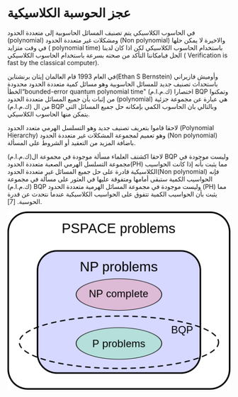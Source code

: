 # عجز الحوسبة الكلاسيكية

في الحاسوب الكلاسيكي يتم تصنيف المسائل الحاسوبية إلى متعددة الحدود (polynomial) ومشكلات غير متعددة الحدود (Non polynomial) والاخيرة لا يمكن حلها في وقت متزايد ( polynomial time) باستخدام الحاسوب الكلاسيكي لكن اذا كان لدينا الحل فبامكاننا التأكد من صحته بسرعة باستخدام الحاسوب الكلاسيكي ( Verification is fast by the classical computer).

في العام 1993 قام العالمان إيثان برنشتاين(Ethan S Bernstein) وأوميش فازيراني <!--بحاجة الى اسم العالم باللغة الانجليزية --> باستحداث تصنيف جديد للمسائل الحاسوبية وهو مسائل كمية متعددة الحدود محدودة الخطأ“bounded-error quantum polynomial time" اختصارا (ك.م.ا.م) BQP  وتمكنوا من إثبات بأن جميع المسائل  متعددة الحدود (polynomial) هي عبارة عن مجموعة جزئية من ال (ك.م.ا.م) BQP وبالتالي بان الحاسوب الكمي بإمكانه حل جميع المسائل التي يتمكن منها الحاسوب الكلاسيكي.

لاحقا قاموا بتعريف تصنيف جديد وهو التسلسل الهرمي متعدد الحدود (Polynomial Hierarchy) وهو تعميم لمجموعة  المشكلات غير متعددة الحدود (Non polynomial) باضافة المزيد من التعقيد أو الشروط على المسألة.

لاحقا اكشتف العلماء مسألة موجودة في مجموعة ال(ك.م.ا.م) BQP وليست موجودة في مجموعة  التسلسل الهرمي الصعبة متعددة الحدود(PH) مما يثبت بأنه إذا كانت الحواسيب الكلاسيكية قادرة على حل جميع المسائل غير متعددة الحدود(Non polynomial)  فإنه الحواسيب الكمية ستبقى أمامها ومتفوقة عليها في العثور على مسألة في مجموعة  (ك.م.ا.م) BQP وليست موجودة في مجموعة المسائل الهرمية متعددة الحدود (PH) مما يثبت بأن الحواسيب الكمية تتفوق على الحواسيب الكلاسيكية عندما نتحدث عن قدرة الحوسبة. [7].

![NP_Problem](/docfx_project/images/NP_Problem.png)
